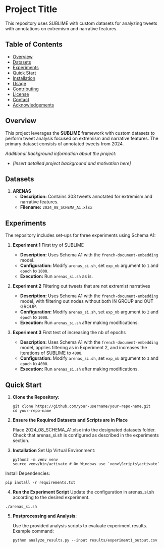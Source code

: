 # Project Title

This repository uses SUBLIME with custom datasets for analyzing tweets with annotations on extremism and narrative features.

## Table of Contents

- [Overview](#overview)
- [Datasets](#datasets)
- [Experiments](#experiments)
- [Quick Start](#quick-start)
- [Installation](#installation)
- [Usage](#usage)
- [Contributing](#contributing)
- [License](#license)
- [Contact](#contact)
- [Acknowledgements](#acknowledgements)

## Overview

This project leverages the **SUBLIME** framework with custom datasets to perform tweet analysis focused on extremism and narrative features. The primary dataset consists of annotated tweets from 2024.

_Additional background information about the project:_

- _[Insert detailed project background and motivation here]_

## Datasets

1. **ARENAS**
   - **Description:** Contains 303 tweets annotated for extremism and narrative features.
   - **Filename:** `2024_08_SCHEMA_A1.xlsx`

## Experiments

The repository includes set-ups for three experiments using Schema A1:

1. **Experiment 1** First try of SUBLIME
   - **Description:** Uses Schema A1 with the `french-document-embedding` model.
   - **Configuration:** Modify `arenas_si.sh`, set `exp_nb` argument to `1` and `epoch` to `1000`.
   - **Execution:** Run `arenas_si.sh` as is.
2. **Experiment 2** Filtering out tweets that are not extremist narratives

   - **Description:** Uses Schema A1 with the `french-document-embedding` model, with filtering out nodes without both IN GROUP and OUT GROUP.
   - **Configuration:** Modify `arenas_si.sh`, set `exp_nb` argument to `2` and `epoch` to `1000`.
   - **Execution:** Run `arenas_si.sh` after making modifications.

3. **Experiment 3** First test of increasing the nb of epochs
   - **Description:** Uses Schema A1 with the `french-document-embedding` model, applies filtering as in Experiment 2, and increases the iterations of SUBLIME to `4000`.
   - **Configuration:** Modify `arenas_si.sh`, set `exp_nb` argument to `3` and `epoch` to `4000`.
   - **Execution:** Run `arenas_si.sh` after making modifications.

## Quick Start

1. **Clone the Repository:**

   ```
   git clone https://github.com/your-username/your-repo-name.git
   cd your-repo-name
   ```

2. **Ensure the Required Datasets and Scripts are in Place**

   Place 2024_08_SCHEMA_A1.xlsx into the designated datasets folder.
   Check that arenas_si.sh is configured as described in the experiments section.

3. **Installation**
   Set Up Virtual Environment:
   ```
   python3 -m venv venv
   source venv/bin/activate # On Windows use `venv\Scripts\activate`
   ```

Install Dependencies:

```
pip install -r requirements.txt
```

4. **Run the Experiment Script**
   Update the configuration in arenas_si.sh according to the desired experiment.

```
./arenas_si.sh
```

5.  **Postprocessing and Analysis**:

    Use the provided analysis scripts to evaluate experiment results.
    Example command:

    ```
    python analyze_results.py --input results/experiment1_output.csv
    ```
